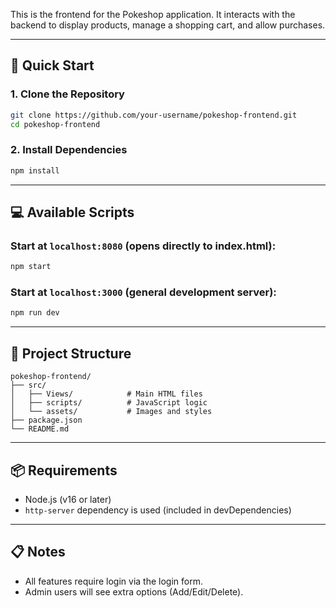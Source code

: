This is the frontend for the Pokeshop application. It interacts with the backend to display products, manage a shopping cart, and allow purchases.

---

## 🚀 Quick Start

### 1. Clone the Repository

```bash
git clone https://github.com/your-username/pokeshop-frontend.git
cd pokeshop-frontend
```

### 2. Install Dependencies

```bash
npm install
```

---

## 💻 Available Scripts

### Start at `localhost:8080` (opens directly to index.html):

```bash
npm start
```

### Start at `localhost:3000` (general development server):

```bash
npm run dev
```

---

## 📁 Project Structure

```
pokeshop-frontend/
├── src/
│   ├── Views/            # Main HTML files
│   ├── scripts/          # JavaScript logic
│   └── assets/           # Images and styles
├── package.json
└── README.md
```

---



## 📦 Requirements

- Node.js (v16 or later)
- `http-server` dependency is used (included in devDependencies)

---

## 📋 Notes

- All features require login via the login form.
- Admin users will see extra options (Add/Edit/Delete).

